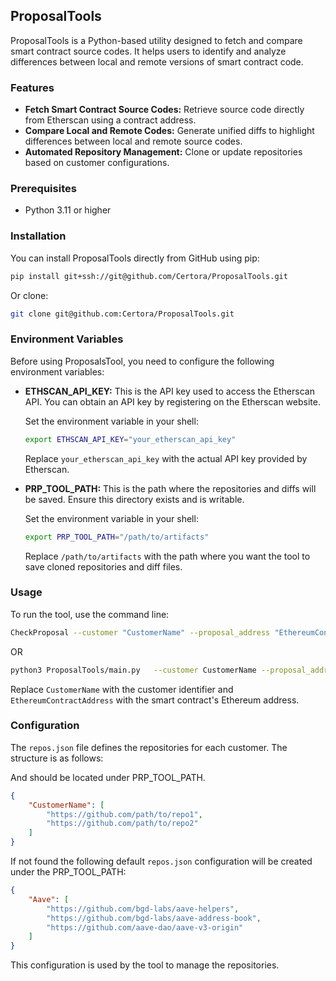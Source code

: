 ## ProposalTools

ProposalTools is a Python-based utility designed to fetch and compare smart contract source codes. It helps users to identify and analyze differences between local and remote versions of smart contract code.

### Features
- **Fetch Smart Contract Source Codes:** Retrieve source code directly from Etherscan using a contract address.
- **Compare Local and Remote Codes:** Generate unified diffs to highlight differences between local and remote source codes.
- **Automated Repository Management:** Clone or update repositories based on customer configurations.

### Prerequisites
- Python 3.11 or higher

### Installation

You can install ProposalTools directly from GitHub using pip:

```sh
pip install git+ssh://git@github.com/Certora/ProposalTools.git
```

Or clone:

```sh
git clone git@github.com:Certora/ProposalTools.git
```

### Environment Variables

Before using ProposalsTool, you need to configure the following environment variables:

- **ETHSCAN_API_KEY:** This is the API key used to access the Etherscan API. You can obtain an API key by registering on the Etherscan website.

  Set the environment variable in your shell:

  ```sh
  export ETHSCAN_API_KEY="your_etherscan_api_key"
  ```

  Replace `your_etherscan_api_key` with the actual API key provided by Etherscan.

- **PRP_TOOL_PATH:** This is the path where the repositories and diffs will be saved. Ensure this directory exists and is writable.

  Set the environment variable in your shell:

  ```sh
  export PRP_TOOL_PATH="/path/to/artifacts"
  ```

  Replace `/path/to/artifacts` with the path where you want the tool to save cloned repositories and diff files.

### Usage

To run the tool, use the command line:

```sh
CheckProposal --customer "CustomerName" --proposal_address "EthereumContractAddress"
```

OR

```sh
python3 ProposalTools/main.py   --customer CustomerName --proposal_address EthereumContractAddress
```



Replace `CustomerName` with the customer identifier and `EthereumContractAddress` with the smart contract's Ethereum address.

### Configuration

The `repos.json` file defines the repositories for each customer. The structure is as follows:

And should be located under PRP_TOOL_PATH.

```json
{
    "CustomerName": [
        "https://github.com/path/to/repo1",
        "https://github.com/path/to/repo2"
    ]
}
```

If not found the following default `repos.json` configuration will be created under the PRP_TOOL_PATH:

```json
{
    "Aave": [
        "https://github.com/bgd-labs/aave-helpers",
        "https://github.com/bgd-labs/aave-address-book",
        "https://github.com/aave-dao/aave-v3-origin"
    ]
}
```


This configuration is used by the tool to manage the repositories.
